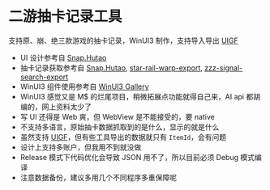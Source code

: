 # 二游抽卡记录工具

支持原、崩、绝三款游戏的抽卡记录，WinUI3 制作，支持导入导出 [UIGF](https://uigf.org/)

- UI 设计参考自 [Snap.Hutao](https://github.com/DGP-Studio/Snap.Hutao)
- 抽卡记录获取参考自 [Snap.Hutao](https://github.com/DGP-Studio/Snap.Hutao), [star-rail-warp-export](https://github.com/biuuu/star-rail-warp-export), [zzz-signal-search-export](https://github.com/earthjasonlin/zzz-signal-search-export)
- WinUI3 组件使用参考自 [WinUI3 Gallery](https://github.com/microsoft/WinUI-Gallery)
- WinUI3 感觉又是 M$ 的烂尾项目，稍微拓展点功能就得自己来，AI api 都胡编的，网上资料太少了
- 写 UI 还得是 Web 爽，但 WebView 是不能接受的，要 native
- 不支持多语言，原始抽卡数据抓取到的是什么，显示的就是什么
- 虽然支持 [UIGF](https://uigf.org/)，但有些工具导出的数据就只有 `ItemId`，会有问题
- 设计上支持多账户，但我用不到就没做
- Release 模式下代码优化会导致 JSON 用不了，所以目前必须 Debug 模式编译
- 注意数据备份，建议多用几个不同程序多重保障呢
